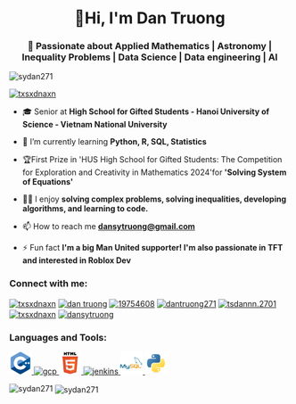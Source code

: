 <h1 align="center">👋Hi, I'm Dan Truong</h1>
<h3 align="center">🚀 Passionate about Applied Mathematics | Astronomy | Inequality Problems | Data Science | Data engineering | AI</h3>

<p align="left"> <img src="https://komarev.com/ghpvc/?username=sydan271&label=Profile%20views&color=0e75b6&style=flat" alt="sydan271" /> </p>

<p align="left"> <a href="https://twitter.com/txsxdnaxn" target="blank"><img src="https://img.shields.io/twitter/follow/txsxdnaxn?logo=twitter&style=for-the-badge" alt="txsxdnaxn" /></a> </p>

- 🎓 Senior at **High School for Gifted Students - Hanoi University of Science - Vietnam National University**

- 🌱 I’m currently learning **Python, R, SQL, Statistics**

- 🏆First Prize in 'HUS High School for Gifted Students: The Competition for Exploration and Creativity in Mathematics 2024'for **'Solving System of Equations'**

- 👨‍💻 I enjoy **solving complex problems, solving inequalities, developing algorithms, and learning to code.**

- 📫 How to reach me **dansytruong@gmail.com**

- ⚡ Fun fact **I'm a big Man United supporter! I'm also passionate in TFT and interested in Roblox Dev**

<h3 align="left">Connect with me:</h3>
<p align="left">
<a href="https://twitter.com/txsxdnaxn" target="blank"><img align="center" src="https://raw.githubusercontent.com/rahuldkjain/github-profile-readme-generator/master/src/images/icons/Social/twitter.svg" alt="txsxdnaxn" height="30" width="40" /></a>
<a href="https://linkedin.com/in/dan truong" target="blank"><img align="center" src="https://raw.githubusercontent.com/rahuldkjain/github-profile-readme-generator/master/src/images/icons/Social/linked-in-alt.svg" alt="dan truong" height="30" width="40" /></a>
<a href="https://stackoverflow.com/users/19754608" target="blank"><img align="center" src="https://raw.githubusercontent.com/rahuldkjain/github-profile-readme-generator/master/src/images/icons/Social/stack-overflow.svg" alt="19754608" height="30" width="40" /></a>
<a href="https://kaggle.com/dantruong271" target="blank"><img align="center" src="https://raw.githubusercontent.com/rahuldkjain/github-profile-readme-generator/master/src/images/icons/Social/kaggle.svg" alt="dantruong271" height="30" width="40" /></a>
<a href="https://fb.com/tsdannn.2701" target="blank"><img align="center" src="https://raw.githubusercontent.com/rahuldkjain/github-profile-readme-generator/master/src/images/icons/Social/facebook.svg" alt="tsdannn.2701" height="30" width="40" /></a>
<a href="https://instagram.com/txsxdnaxn" target="blank"><img align="center" src="https://raw.githubusercontent.com/rahuldkjain/github-profile-readme-generator/master/src/images/icons/Social/instagram.svg" alt="txsxdnaxn" height="30" width="40" /></a>
<a href="https://www.hackerrank.com/dansytruong" target="blank"><img align="center" src="https://raw.githubusercontent.com/rahuldkjain/github-profile-readme-generator/master/src/images/icons/Social/hackerrank.svg" alt="dansytruong" height="30" width="40" /></a>
</p>

<h3 align="left">Languages and Tools:</h3>
<p align="left"> <a href="https://www.w3schools.com/cpp/" target="_blank" rel="noreferrer"> <img src="https://raw.githubusercontent.com/devicons/devicon/master/icons/cplusplus/cplusplus-original.svg" alt="cplusplus" width="40" height="40"/> </a> <a href="https://cloud.google.com" target="_blank" rel="noreferrer"> <img src="https://www.vectorlogo.zone/logos/google_cloud/google_cloud-icon.svg" alt="gcp" width="40" height="40"/> </a> <a href="https://www.w3.org/html/" target="_blank" rel="noreferrer"> <img src="https://raw.githubusercontent.com/devicons/devicon/master/icons/html5/html5-original-wordmark.svg" alt="html5" width="40" height="40"/> </a> <a href="https://www.jenkins.io" target="_blank" rel="noreferrer"> <img src="https://www.vectorlogo.zone/logos/jenkins/jenkins-icon.svg" alt="jenkins" width="40" height="40"/> </a> <a href="https://www.mysql.com/" target="_blank" rel="noreferrer"> <img src="https://raw.githubusercontent.com/devicons/devicon/master/icons/mysql/mysql-original-wordmark.svg" alt="mysql" width="40" height="40"/> </a> <a href="https://www.python.org" target="_blank" rel="noreferrer"> <img src="https://raw.githubusercontent.com/devicons/devicon/master/icons/python/python-original.svg" alt="python" width="40" height="40"/> </a> </p>

<p><img align="left" src="https://github-readme-stats.vercel.app/api/top-langs?username=sydan271&show_icons=true&locale=en&layout=compact" alt="sydan271" /></p>

<p>&nbsp;<img align="center" src="https://github-readme-stats.vercel.app/api?username=sydan271&show_icons=true&locale=en" alt="sydan271" /></p>
